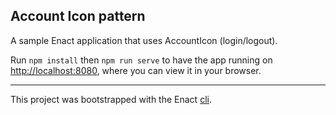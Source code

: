 ## Account Icon pattern

A sample Enact application that uses AccountIcon (login/logout).

Run `npm install` then `npm run serve` to have the app running on [http://localhost:8080](http://localhost:8080), where you can view it in your browser.

---

This project was bootstrapped with the Enact [cli](https://github.com/enactjs/cli).
